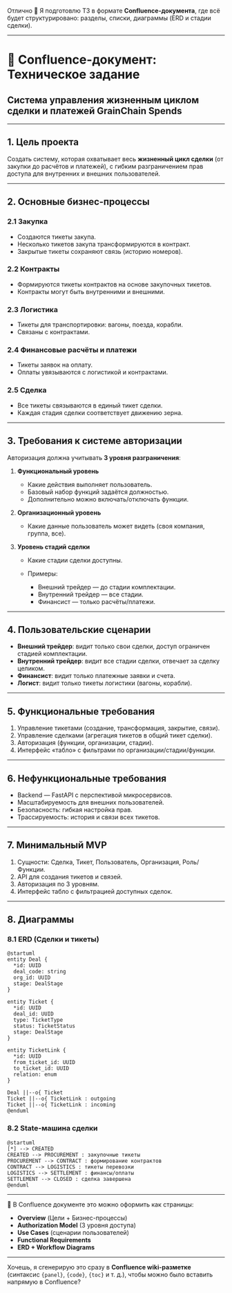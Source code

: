 Отлично 🚀
Я подготовлю ТЗ в формате **Confluence-документа**, где всё будет структурировано: разделы, списки, диаграммы (ERD и стадии сделки).

---

# 📑 Confluence-документ: Техническое задание

## Система управления жизненным циклом сделки и платежей GrainChain Spends

---

## 1. Цель проекта

Создать систему, которая охватывает весь **жизненный цикл сделки** (от закупки до расчётов и платежей), с гибким разграничением прав доступа для внутренних и внешних пользователей.

---

## 2. Основные бизнес-процессы

### 2.1 Закупка

* Создаются тикеты закупа.
* Несколько тикетов закупа трансформируются в контракт.
* Закрытые тикеты сохраняют связь (историю номеров).

### 2.2 Контракты

* Формируются тикеты контрактов на основе закупочных тикетов.
* Контракты могут быть внутренними и внешними.

### 2.3 Логистика

* Тикеты для транспортировки: вагоны, поезда, корабли.
* Связаны с контрактами.

### 2.4 Финансовые расчёты и платежи

* Тикеты заявок на оплату.
* Оплаты увязываются с логистикой и контрактами.

### 2.5 Сделка

* Все тикеты связываются в единый тикет сделки.
* Каждая стадия сделки соответствует движению зерна.

---

## 3. Требования к системе авторизации

Авторизация должна учитывать **3 уровня разграничения**:

1. **Функциональный уровень**

   * Какие действия выполняет пользователь.
   * Базовый набор функций задаётся должностью.
   * Дополнительно можно включать/отключать функции.

2. **Организационный уровень**

   * Какие данные пользователь может видеть (своя компания, группа, все).

3. **Уровень стадий сделки**

   * Какие стадии сделки доступны.
   * Примеры:

     * Внешний трейдер — до стадии комплектации.
     * Внутренний трейдер — все стадии.
     * Финансист — только расчёты/платежи.

---

## 4. Пользовательские сценарии

* **Внешний трейдер**: видит только свои сделки, доступ ограничен стадией комплектации.
* **Внутренний трейдер**: видит все стадии сделки, отвечает за сделку целиком.
* **Финансист**: видит только платежные заявки и счета.
* **Логист**: видит только тикеты логистики (вагоны, корабли).

---

## 5. Функциональные требования

1. Управление тикетами (создание, трансформация, закрытие, связи).
2. Управление сделками (агрегация тикетов в общий тикет сделки).
3. Авторизация (функции, организации, стадии).
4. Интерфейс «табло» с фильтрами по организации/стадии/функции.

---

## 6. Нефункциональные требования

* Backend — FastAPI с перспективой микросервисов.
* Масштабируемость для внешних пользователей.
* Безопасность: гибкая настройка прав.
* Трассируемость: история и связи всех тикетов.

---

## 7. Минимальный MVP

1. Сущности: Сделка, Тикет, Пользователь, Организация, Роль/Функции.
2. API для создания тикетов и связей.
3. Авторизация по 3 уровням.
4. Интерфейс табло с фильтрацией доступных сделок.

---

## 8. Диаграммы

### 8.1 ERD (Сделки и тикеты)

```plantuml
@startuml
entity Deal {
  *id: UUID
  deal_code: string
  org_id: UUID
  stage: DealStage
}

entity Ticket {
  *id: UUID
  deal_id: UUID
  type: TicketType
  status: TicketStatus
  stage: DealStage
}

entity TicketLink {
  *id: UUID
  from_ticket_id: UUID
  to_ticket_id: UUID
  relation: enum
}

Deal ||--o{ Ticket
Ticket ||--o{ TicketLink : outgoing
Ticket ||--o{ TicketLink : incoming
@enduml
```

### 8.2 State-машина сделки

```plantuml
@startuml
[*] --> CREATED
CREATED --> PROCUREMENT : закупочные тикеты
PROCUREMENT --> CONTRACT : формирование контрактов
CONTRACT --> LOGISTICS : тикеты перевозки
LOGISTICS --> SETTLEMENT : финансы/оплаты
SETTLEMENT --> CLOSED : сделка завершена
@enduml
```

---

📌 В Confluence документе это можно оформить как страницы:

* **Overview** (Цели + Бизнес-процессы)
* **Authorization Model** (3 уровня доступа)
* **Use Cases** (сценарии пользователей)
* **Functional Requirements**
* **ERD + Workflow Diagrams**

---

Хочешь, я сгенерирую это сразу в **Confluence wiki-разметке** (синтаксис `{panel}`, `{code}`, `{toc}` и т. д.), чтобы можно было вставить напрямую в Confluence?
